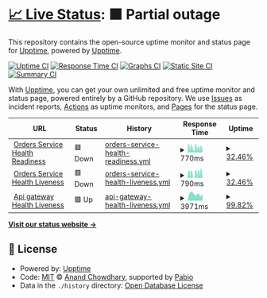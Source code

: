 # [📈 Live Status](https://demo.upptime.js.org): <!--live status--> **🟧 Partial outage**

This repository contains the open-source uptime monitor and status page for [Upptime](https://upptime.js.org), powered by [Upptime](https://github.com/upptime/upptime).

[![Uptime CI](https://github.com/Trade-EC/XMART-UPPTIME/workflows/Uptime%20CI/badge.svg)](https://github.com/Trade-EC/XMART-UPPTIME/actions?query=workflow%3A%22Uptime+CI%22)
[![Response Time CI](https://github.com/Trade-EC/XMART-UPPTIME/workflows/Response%20Time%20CI/badge.svg)](https://github.com/Trade-EC/XMART-UPPTIME/actions?query=workflow%3A%22Response+Time+CI%22)
[![Graphs CI](https://github.com/Trade-EC/XMART-UPPTIME/workflows/Graphs%20CI/badge.svg)](https://github.com/Trade-EC/XMART-UPPTIME/actions?query=workflow%3A%22Graphs+CI%22)
[![Static Site CI](https://github.com/Trade-EC/XMART-UPPTIME/workflows/Static%20Site%20CI/badge.svg)](https://github.com/Trade-EC/XMART-UPPTIME/actions?query=workflow%3A%22Static+Site+CI%22)
[![Summary CI](https://github.com/Trade-EC/XMART-UPPTIME/workflows/Summary%20CI/badge.svg)](https://github.com/Trade-EC/XMART-UPPTIME/actions?query=workflow%3A%22Summary+CI%22)

With [Upptime](https://upptime.js.org), you can get your own unlimited and free uptime monitor and status page, powered entirely by a GitHub repository. We use [Issues](https://github.com/upptime/upptime/issues) as incident reports, [Actions](https://github.com/Trade-EC/XMART-UPPTIME/actions) as uptime monitors, and [Pages](https://demo.upptime.js.org) for the status page.

<!--start: status pages-->
<!-- This summary is generated by Upptime (https://github.com/upptime/upptime) -->
<!-- Do not edit this manually, your changes will be overwritten -->
<!-- prettier-ignore -->
| URL | Status | History | Response Time | Uptime |
| --- | ------ | ------- | ------------- | ------ |
| <img alt="" src="https://icons.duckduckgo.com/ip3/api.artisn.desarrollo-redbrand.com.ico" height="13"> [Orders Service Health Readiness](https://api.artisn.desarrollo-redbrand.com/api/v4/health/orders/readiness) | 🟥 Down | [orders-service-health-readiness.yml](https://github.com/Trade-EC/XMART-UPPTIME/commits/HEAD/history/orders-service-health-readiness.yml) | <details><summary><img alt="Response time graph" src="./graphs/orders-service-health-readiness/response-time-week.png" height="20"> 770ms</summary><br><a href="https://uptime.x-mart.io/history/orders-service-health-readiness"><img alt="Response time 748" src="https://img.shields.io/endpoint?url=https%3A%2F%2Fraw.githubusercontent.com%2FTrade-EC%2FXMART-UPPTIME%2FHEAD%2Fapi%2Forders-service-health-readiness%2Fresponse-time.json"></a><br><a href="https://uptime.x-mart.io/history/orders-service-health-readiness"><img alt="24-hour response time 1014" src="https://img.shields.io/endpoint?url=https%3A%2F%2Fraw.githubusercontent.com%2FTrade-EC%2FXMART-UPPTIME%2FHEAD%2Fapi%2Forders-service-health-readiness%2Fresponse-time-day.json"></a><br><a href="https://uptime.x-mart.io/history/orders-service-health-readiness"><img alt="7-day response time 770" src="https://img.shields.io/endpoint?url=https%3A%2F%2Fraw.githubusercontent.com%2FTrade-EC%2FXMART-UPPTIME%2FHEAD%2Fapi%2Forders-service-health-readiness%2Fresponse-time-week.json"></a><br><a href="https://uptime.x-mart.io/history/orders-service-health-readiness"><img alt="30-day response time 773" src="https://img.shields.io/endpoint?url=https%3A%2F%2Fraw.githubusercontent.com%2FTrade-EC%2FXMART-UPPTIME%2FHEAD%2Fapi%2Forders-service-health-readiness%2Fresponse-time-month.json"></a><br><a href="https://uptime.x-mart.io/history/orders-service-health-readiness"><img alt="1-year response time 748" src="https://img.shields.io/endpoint?url=https%3A%2F%2Fraw.githubusercontent.com%2FTrade-EC%2FXMART-UPPTIME%2FHEAD%2Fapi%2Forders-service-health-readiness%2Fresponse-time-year.json"></a></details> | <details><summary><a href="https://uptime.x-mart.io/history/orders-service-health-readiness">32.46%</a></summary><a href="https://uptime.x-mart.io/history/orders-service-health-readiness"><img alt="All-time uptime 44.63%" src="https://img.shields.io/endpoint?url=https%3A%2F%2Fraw.githubusercontent.com%2FTrade-EC%2FXMART-UPPTIME%2FHEAD%2Fapi%2Forders-service-health-readiness%2Fuptime.json"></a><br><a href="https://uptime.x-mart.io/history/orders-service-health-readiness"><img alt="24-hour uptime 46.00%" src="https://img.shields.io/endpoint?url=https%3A%2F%2Fraw.githubusercontent.com%2FTrade-EC%2FXMART-UPPTIME%2FHEAD%2Fapi%2Forders-service-health-readiness%2Fuptime-day.json"></a><br><a href="https://uptime.x-mart.io/history/orders-service-health-readiness"><img alt="7-day uptime 32.46%" src="https://img.shields.io/endpoint?url=https%3A%2F%2Fraw.githubusercontent.com%2FTrade-EC%2FXMART-UPPTIME%2FHEAD%2Fapi%2Forders-service-health-readiness%2Fuptime-week.json"></a><br><a href="https://uptime.x-mart.io/history/orders-service-health-readiness"><img alt="30-day uptime 43.17%" src="https://img.shields.io/endpoint?url=https%3A%2F%2Fraw.githubusercontent.com%2FTrade-EC%2FXMART-UPPTIME%2FHEAD%2Fapi%2Forders-service-health-readiness%2Fuptime-month.json"></a><br><a href="https://uptime.x-mart.io/history/orders-service-health-readiness"><img alt="1-year uptime 44.63%" src="https://img.shields.io/endpoint?url=https%3A%2F%2Fraw.githubusercontent.com%2FTrade-EC%2FXMART-UPPTIME%2FHEAD%2Fapi%2Forders-service-health-readiness%2Fuptime-year.json"></a></details>
| <img alt="" src="https://icons.duckduckgo.com/ip3/api.artisn.desarrollo-redbrand.com.ico" height="13"> [Orders Service Health Liveness](https://api.artisn.desarrollo-redbrand.com/api/v4/health/orders/liveness) | 🟥 Down | [orders-service-health-liveness.yml](https://github.com/Trade-EC/XMART-UPPTIME/commits/HEAD/history/orders-service-health-liveness.yml) | <details><summary><img alt="Response time graph" src="./graphs/orders-service-health-liveness/response-time-week.png" height="20"> 790ms</summary><br><a href="https://uptime.x-mart.io/history/orders-service-health-liveness"><img alt="Response time 1220" src="https://img.shields.io/endpoint?url=https%3A%2F%2Fraw.githubusercontent.com%2FTrade-EC%2FXMART-UPPTIME%2FHEAD%2Fapi%2Forders-service-health-liveness%2Fresponse-time.json"></a><br><a href="https://uptime.x-mart.io/history/orders-service-health-liveness"><img alt="24-hour response time 885" src="https://img.shields.io/endpoint?url=https%3A%2F%2Fraw.githubusercontent.com%2FTrade-EC%2FXMART-UPPTIME%2FHEAD%2Fapi%2Forders-service-health-liveness%2Fresponse-time-day.json"></a><br><a href="https://uptime.x-mart.io/history/orders-service-health-liveness"><img alt="7-day response time 790" src="https://img.shields.io/endpoint?url=https%3A%2F%2Fraw.githubusercontent.com%2FTrade-EC%2FXMART-UPPTIME%2FHEAD%2Fapi%2Forders-service-health-liveness%2Fresponse-time-week.json"></a><br><a href="https://uptime.x-mart.io/history/orders-service-health-liveness"><img alt="30-day response time 1152" src="https://img.shields.io/endpoint?url=https%3A%2F%2Fraw.githubusercontent.com%2FTrade-EC%2FXMART-UPPTIME%2FHEAD%2Fapi%2Forders-service-health-liveness%2Fresponse-time-month.json"></a><br><a href="https://uptime.x-mart.io/history/orders-service-health-liveness"><img alt="1-year response time 1220" src="https://img.shields.io/endpoint?url=https%3A%2F%2Fraw.githubusercontent.com%2FTrade-EC%2FXMART-UPPTIME%2FHEAD%2Fapi%2Forders-service-health-liveness%2Fresponse-time-year.json"></a></details> | <details><summary><a href="https://uptime.x-mart.io/history/orders-service-health-liveness">32.46%</a></summary><a href="https://uptime.x-mart.io/history/orders-service-health-liveness"><img alt="All-time uptime 44.62%" src="https://img.shields.io/endpoint?url=https%3A%2F%2Fraw.githubusercontent.com%2FTrade-EC%2FXMART-UPPTIME%2FHEAD%2Fapi%2Forders-service-health-liveness%2Fuptime.json"></a><br><a href="https://uptime.x-mart.io/history/orders-service-health-liveness"><img alt="24-hour uptime 46.00%" src="https://img.shields.io/endpoint?url=https%3A%2F%2Fraw.githubusercontent.com%2FTrade-EC%2FXMART-UPPTIME%2FHEAD%2Fapi%2Forders-service-health-liveness%2Fuptime-day.json"></a><br><a href="https://uptime.x-mart.io/history/orders-service-health-liveness"><img alt="7-day uptime 32.46%" src="https://img.shields.io/endpoint?url=https%3A%2F%2Fraw.githubusercontent.com%2FTrade-EC%2FXMART-UPPTIME%2FHEAD%2Fapi%2Forders-service-health-liveness%2Fuptime-week.json"></a><br><a href="https://uptime.x-mart.io/history/orders-service-health-liveness"><img alt="30-day uptime 43.17%" src="https://img.shields.io/endpoint?url=https%3A%2F%2Fraw.githubusercontent.com%2FTrade-EC%2FXMART-UPPTIME%2FHEAD%2Fapi%2Forders-service-health-liveness%2Fuptime-month.json"></a><br><a href="https://uptime.x-mart.io/history/orders-service-health-liveness"><img alt="1-year uptime 44.62%" src="https://img.shields.io/endpoint?url=https%3A%2F%2Fraw.githubusercontent.com%2FTrade-EC%2FXMART-UPPTIME%2FHEAD%2Fapi%2Forders-service-health-liveness%2Fuptime-year.json"></a></details>
| <img alt="" src="https://icons.duckduckgo.com/ip3/api.artisn.io.ico" height="13"> [Api gateway Health Liveness](https://api.artisn.io/actuator/health) | 🟩 Up | [api-gateway-health-liveness.yml](https://github.com/Trade-EC/XMART-UPPTIME/commits/HEAD/history/api-gateway-health-liveness.yml) | <details><summary><img alt="Response time graph" src="./graphs/api-gateway-health-liveness/response-time-week.png" height="20"> 3971ms</summary><br><a href="https://uptime.x-mart.io/history/api-gateway-health-liveness"><img alt="Response time 721" src="https://img.shields.io/endpoint?url=https%3A%2F%2Fraw.githubusercontent.com%2FTrade-EC%2FXMART-UPPTIME%2FHEAD%2Fapi%2Fapi-gateway-health-liveness%2Fresponse-time.json"></a><br><a href="https://uptime.x-mart.io/history/api-gateway-health-liveness"><img alt="24-hour response time 8275" src="https://img.shields.io/endpoint?url=https%3A%2F%2Fraw.githubusercontent.com%2FTrade-EC%2FXMART-UPPTIME%2FHEAD%2Fapi%2Fapi-gateway-health-liveness%2Fresponse-time-day.json"></a><br><a href="https://uptime.x-mart.io/history/api-gateway-health-liveness"><img alt="7-day response time 3971" src="https://img.shields.io/endpoint?url=https%3A%2F%2Fraw.githubusercontent.com%2FTrade-EC%2FXMART-UPPTIME%2FHEAD%2Fapi%2Fapi-gateway-health-liveness%2Fresponse-time-week.json"></a><br><a href="https://uptime.x-mart.io/history/api-gateway-health-liveness"><img alt="30-day response time 1508" src="https://img.shields.io/endpoint?url=https%3A%2F%2Fraw.githubusercontent.com%2FTrade-EC%2FXMART-UPPTIME%2FHEAD%2Fapi%2Fapi-gateway-health-liveness%2Fresponse-time-month.json"></a><br><a href="https://uptime.x-mart.io/history/api-gateway-health-liveness"><img alt="1-year response time 721" src="https://img.shields.io/endpoint?url=https%3A%2F%2Fraw.githubusercontent.com%2FTrade-EC%2FXMART-UPPTIME%2FHEAD%2Fapi%2Fapi-gateway-health-liveness%2Fresponse-time-year.json"></a></details> | <details><summary><a href="https://uptime.x-mart.io/history/api-gateway-health-liveness">99.82%</a></summary><a href="https://uptime.x-mart.io/history/api-gateway-health-liveness"><img alt="All-time uptime 99.99%" src="https://img.shields.io/endpoint?url=https%3A%2F%2Fraw.githubusercontent.com%2FTrade-EC%2FXMART-UPPTIME%2FHEAD%2Fapi%2Fapi-gateway-health-liveness%2Fuptime.json"></a><br><a href="https://uptime.x-mart.io/history/api-gateway-health-liveness"><img alt="24-hour uptime 98.73%" src="https://img.shields.io/endpoint?url=https%3A%2F%2Fraw.githubusercontent.com%2FTrade-EC%2FXMART-UPPTIME%2FHEAD%2Fapi%2Fapi-gateway-health-liveness%2Fuptime-day.json"></a><br><a href="https://uptime.x-mart.io/history/api-gateway-health-liveness"><img alt="7-day uptime 99.82%" src="https://img.shields.io/endpoint?url=https%3A%2F%2Fraw.githubusercontent.com%2FTrade-EC%2FXMART-UPPTIME%2FHEAD%2Fapi%2Fapi-gateway-health-liveness%2Fuptime-week.json"></a><br><a href="https://uptime.x-mart.io/history/api-gateway-health-liveness"><img alt="30-day uptime 99.96%" src="https://img.shields.io/endpoint?url=https%3A%2F%2Fraw.githubusercontent.com%2FTrade-EC%2FXMART-UPPTIME%2FHEAD%2Fapi%2Fapi-gateway-health-liveness%2Fuptime-month.json"></a><br><a href="https://uptime.x-mart.io/history/api-gateway-health-liveness"><img alt="1-year uptime 99.99%" src="https://img.shields.io/endpoint?url=https%3A%2F%2Fraw.githubusercontent.com%2FTrade-EC%2FXMART-UPPTIME%2FHEAD%2Fapi%2Fapi-gateway-health-liveness%2Fuptime-year.json"></a></details>

<!--end: status pages-->

[**Visit our status website →**](https://demo.upptime.js.org)

## 📄 License

- Powered by: [Upptime](https://github.com/upptime/upptime)
- Code: [MIT](./LICENSE) © [Anand Chowdhary](https://anandchowdhary.com), supported by [Pabio](https://pabio.com)
- Data in the `./history` directory: [Open Database License](https://opendatacommons.org/licenses/odbl/1-0/)
